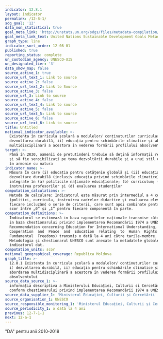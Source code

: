 ```yaml
---
indicator: 12.8.1
layout: indicator
permalink: /12-8-1/
sdg_goal: '12'
data_non_statistical: true
goal_meta_link: 'http://unstats.un.org/sdgs/files/metadata-compilation/Metadata-Goal-12.pdf'
goal_meta_link_text: United Nations Sustainable Development Goals Metadata (pdf 782kB)
graph_type: line
indicator_sort_order: 12-08-01
published: true
reporting_status: complete
un_custodian_agency: UNESCO-UIS
un_designated_tier: '3'
data_show_map: false
source_active_1: true
source_url_text_1: Link to source
source_active_2: false
source_url_text_2: Link to Source
source_active_3: false
source_url_3: Link to source
source_active_4: false
source_url_text_4: Link to source
source_active_5: false
source_url_text_5: Link to source
source_active_6: false
source_url_text_6: Link to source
title: Untitled
national_indicator_available: >-
  Existența în curricula școlară a modulelor/ conținuturilor curriculare: i)
  dezvoltarea durabilă, ii) educația pentru schimbările climatice și abordarea
  multidisciplinară a acestora în vederea formării profilului absolventului
target: >-
  Până în 2030, oamenii de pretutindeni trebuie să dețină informații relevante
  și să fie sensibilizați pe tema dezvoltării durabile și a unui stil de viață
  în armonie cu natura
indicator_name: >-
  Măsura în care (i) educația pentru cetățenie globală și (ii) educația pentru
  dezvoltare durabilă (inclusiv educația privind schimbările climatice) sunt
  integrate în (a) politicile naționale educaționale; (b) curriculum; (c)
  instruirea profesorilor și (d) evaluarea studenților
computation_calculations: >-
  Metoda de calculare: Indicatorul este măsurat prin intermediul a 4 componente
  (politici, curricula, instruirea cadrelor didactice și evaluarea elevilor),
  fiecare incluzând o serie de criterii, care sunt apoi combinate pentru a da un
  scor între „0” și „1” pentru fiecare componentă în parte.
computation_definitions: >-
  Indicatorul se estimează in baza rapoartelor naționale transmise către UNESCO
  in baza chestionarului privind implementarea Recomandării 1974 a UNESCO (1974
  Recommendation concerning Education for International Understanding, 
  Cooperation  and  Peace  and  Education  relating  to  Human  Rights  and 
  Fundamental  Freedoms) transmis o dată la 4 ani către tarile-membre.
  Metodologia și chestionarul UNESCO sunt anexate la metadatele globale pentru
  indicatorul dat.
computation_units: scor
national_geographical_coverage: Republica Moldova
graph_title: >-
  12.8.1 Existența în curricula școlară a modulelor/ conținuturilor curriculare:
  i) dezvoltarea durabilă, ii) educația pentru schimbările climatice și
  abordarea multidisciplinară a acestora în vederea formării profilului
  absolventului
source_data_source_1: >-
  informația descriptiva a Ministerului Educației, Culturii si Cercetării,
  conform chestionarului privind implementarea Recomandării 1974 a UNESCO (1974)
source_data_supplier_1: 'Ministerul Educației, Culturii și Cercetării'
source_organisation_1: UNESCO
source_responsible_monitoring_1: 'Ministerul Educației, Culturii și Cercetării'
source_periodicity_1: o dată la 4 ani
previous: 12-7-1-1
next: 12-a-1
---
```

"DA" pentru anii 2010-2018